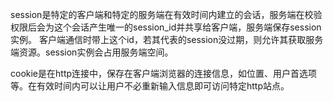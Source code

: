 session是特定的客户端和特定的服务端在有效时间内建立的会话，服务端在校验权限后会为这个会话产生唯一的session_id并共享给客户端，服务端保存session实例。
客户端通信时带上这个id，若其代表的session没过期，则允许其获取服务端资源。session实例会占用服务端空间。

cookie是在http连接中，保存在客户端浏览器的连接信息，如位置、用户首选项等。在有效时间内可以让用户不必重新输入信息即可访问特定http站点。
